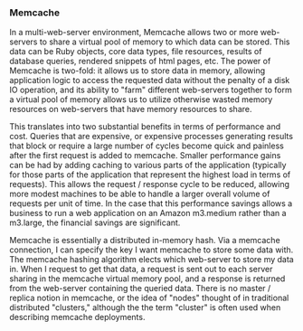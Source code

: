 ### Memcache

In a multi-web-server environment, Memcache allows two or more web-servers to share a virtual pool of memory to which data can be stored. This data can be Ruby objects, core data types, file resources, results of database queries, rendered snippets of html pages, etc. The power of Memcache is two-fold: it allows us to store data in memory, allowing application logic to access the requested data without the penalty of a disk IO operation, and its ability to "farm" different web-servers together to form a virtual pool of memory allows us to utilize otherwise wasted memory resources on web-servers that have memory resources to share.

This translates into two substantial benefits in terms of performance and cost. Queries that are expensive, or expensive processes generating results that block or require a large number of cycles become quick and painless after the first request is added to memcache. Smaller performance gains can be had by adding caching to various parts of the application (typically for those parts of the application that represent the highest load in terms of requests). This allows the request / response cycle to be reduced, allowing more modest machines to be able to handle a larger overall volume of requests per unit of time. In the case that this performance savings allows a business to run a web application on an Amazon m3.medium rather than a m3.large, the financial savings are significant.

Memcache is essentially a distributed in-memory hash. Via a memcache connection, I can specify the key I want memcache to store some data with. The memcache hashing algorithm elects which web-server to store my data in. When I request to get that data, a request is sent out to each server sharing in the memcache virtual memory pool, and a response is returned from the web-server containing the queried data. There is no master / replica notion in memcache, or the idea of "nodes" thought of in traditional distributed "clusters," although the the term "cluster" is often used when describing memcache deployments.
